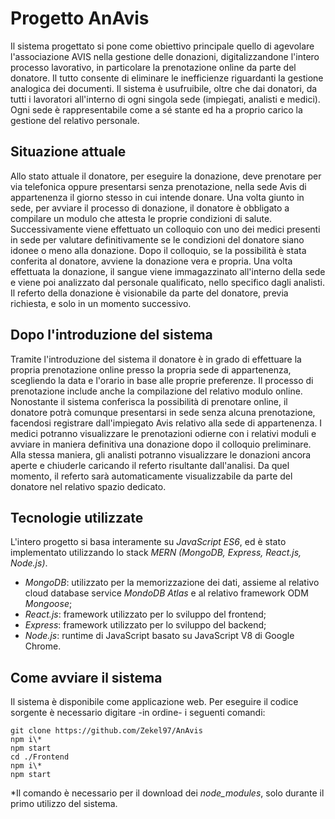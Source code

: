 # Progetto AnAvis

Il sistema progettato si pone come obiettivo principale quello di agevolare l'associazione AVIS nella gestione delle donazioni, digitalizzandone l'intero processo lavorativo, in particolare la prenotazione online da parte del donatore. Il tutto consente di eliminare le inefficienze riguardanti la gestione analogica dei documenti.
Il sistema è usufruibile, oltre che dai donatori, da tutti i lavoratori all'interno di ogni singola sede (impiegati, analisti e medici).
Ogni sede è rappresentabile come a sé stante ed ha a proprio carico la gestione del relativo personale.

## Situazione attuale
Allo stato attuale il donatore, per eseguire la donazione, deve prenotare per via telefonica oppure presentarsi senza prenotazione, nella sede Avis di appartenenza il giorno stesso in cui intende donare.
Una volta giunto in sede, per avviare il processo di donazione, il donatore è obbligato a compilare un modulo che attesta le proprie condizioni di salute. Successivamente viene effettuato un colloquio con uno dei medici presenti in sede per valutare definitivamente se le condizioni del donatore siano idonee o meno alla donazione. Dopo il colloquio, se la possibilità è stata conferita al donatore, avviene la donazione vera e propria.
Una volta effettuata la donazione, il sangue viene immagazzinato all'interno della sede e viene poi analizzato dal personale qualificato, nello specifico dagli analisti.
Il referto della donazione è visionabile da parte del donatore, previa richiesta, e solo in un momento successivo.

## Dopo l'introduzione del sistema
Tramite l'introduzione del sistema il donatore è in grado di effettuare la propria prenotazione online presso la propria sede di appartenenza, scegliendo la data e l'orario in base alle proprie preferenze. Il processo di prenotazione include anche la compilazione del relativo modulo online.
Nonostante il sistema conferisca la possibilità di prenotare online, il donatore potrà comunque presentarsi in sede senza alcuna prenotazione, facendosi registrare dall'impiegato Avis relativo alla sede di appartenenza.
I medici potranno visualizzare le prenotazioni odierne con i relativi moduli e avviare in maniera definitiva una donazione dopo il colloquio preliminare.
Alla stessa maniera, gli analisti potranno visualizzare le donazioni ancora aperte e chiuderle caricando il referto risultante dall'analisi. Da quel momento, il referto sarà automaticamente visualizzabile da parte del donatore nel relativo spazio dedicato.

## Tecnologie utilizzate
L'intero progetto si basa interamente su *JavaScript ES6*, ed è stato implementato utilizzando lo stack *MERN (MongoDB, Express, React.js, Node.js)*.
- *MongoDB*: utilizzato per la memorizzazione dei dati, assieme al relativo cloud database service *MondoDB Atlas* e al relativo framework ODM *Mongoose*;
- *React.js*: framework utilizzato per lo sviluppo del frontend;
- *Express*: framework utilizzato per lo sviluppo del backend;
- *Node.js*: runtime di JavaScript basato su JavaScript V8 di Google Chrome.

## Come avviare il sistema
Il sistema è disponibile come applicazione web. Per eseguire il codice sorgente è necessario digitare -in ordine- i seguenti comandi:

```
git clone https://github.com/Zekel97/AnAvis
npm i\*
npm start
cd ./Frontend
npm i\*
npm start
```


\*Il comando è necessario per il download dei *node_modules*, solo durante il primo utilizzo del sistema.
